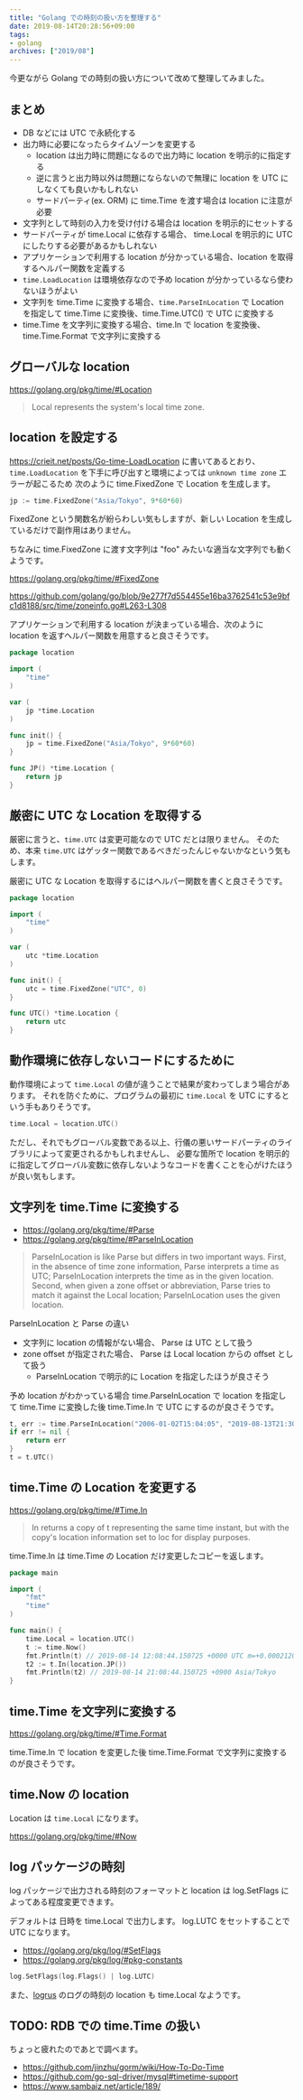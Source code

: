 ```yaml
---
title: "Golang での時刻の扱い方を整理する"
date: 2019-08-14T20:28:56+09:00
tags:
- golang
archives: ["2019/08"]
---
```


今更ながら Golang での時刻の扱い方について改めて整理してみました。

## まとめ

* DB などには UTC で永続化する
* 出力時に必要になったらタイムゾーンを変更する
  * location は出力時に問題になるので出力時に location を明示的に指定する
  * 逆に言うと出力時以外は問題にならないので無理に location を UTC にしなくても良いかもしれない
  * サードパーティ(ex. ORM) に time.Time を渡す場合は location に注意が必要
* 文字列として時刻の入力を受け付ける場合は location を明示的にセットする
* サードパーティが time.Local に依存する場合、 time.Local を明示的に UTC にしたりする必要があるかもしれない
* アプリケーションで利用する location が分かっている場合、location を取得するヘルパー関数を定義する
* `time.LoadLocation` は環境依存なので予め location が分かっているなら使わないほうがよい
* 文字列を time.Time に変換する場合、`time.ParseInLocation` で Location を指定して time.Time に変換後、time.Time.UTC() で UTC に変換する
* time.Time を文字列に変換する場合、time.In で location を変換後、time.Time.Format で文字列に変換する

## グローバルな location

https://golang.org/pkg/time/#Location

> Local represents the system's local time zone.

## location を設定する

https://crieit.net/posts/Go-time-LoadLocation に書いてあるとおり、
`time.LoadLocation` を下手に呼び出すと環境によっては `unknown time zone` エラーが起こるため
次のように time.FixedZone で Location を生成します。

```go
jp := time.FixedZone("Asia/Tokyo", 9*60*60)
```

FixedZone という関数名が紛らわしい気もしますが、新しい Location を生成しているだけで副作用はありません。

ちなみに time.FixedZone に渡す文字列は "foo" みたいな適当な文字列でも動くようです。

https://golang.org/pkg/time/#FixedZone

https://github.com/golang/go/blob/9e277f7d554455e16ba3762541c53e9bfc1d8188/src/time/zoneinfo.go#L263-L308

アプリケーションで利用する location が決まっている場合、次のように location を返すヘルパー関数を用意すると良さそうです。

```go
package location

import (
	"time"
)

var (
	jp *time.Location
)

func init() {
	jp = time.FixedZone("Asia/Tokyo", 9*60*60)
}

func JP() *time.Location {
	return jp
}
```

## 厳密に UTC な Location を取得する

厳密に言うと、`time.UTC` は変更可能なので UTC だとは限りません。
そのため、本来 `time.UTC` はゲッター関数であるべきだったんじゃないかなという気もします。

厳密に UTC な Location を取得するにはヘルパー関数を書くと良さそうです。

```go
package location

import (
	"time"
)

var (
	utc *time.Location
)

func init() {
	utc = time.FixedZone("UTC", 0)
}

func UTC() *time.Location {
	return utc
}
```

## 動作環境に依存しないコードにするために

動作環境によって `time.Local` の値が違うことで結果が変わってしまう場合があります。
それを防ぐために、プログラムの最初に `time.Local` を UTC にするという手もありそうです。

```go
time.Local = location.UTC()
```

ただし、それでもグローバル変数である以上、行儀の悪いサードパーティのライブラリによって変更されるかもしれませんし、
必要な箇所で location を明示的に指定してグローバル変数に依存しないようなコードを書くことを心がけたほうが良い気もします。

## 文字列を time.Time に変換する

* https://golang.org/pkg/time/#Parse
* https://golang.org/pkg/time/#ParseInLocation

> ParseInLocation is like Parse but differs in two important ways.
> First, in the absence of time zone information, Parse interprets a time as UTC;
> ParseInLocation interprets the time as in the given location.
> Second, when given a zone offset or abbreviation, Parse tries to match it against the Local location;
> ParseInLocation uses the given location.

ParseInLocation と Parse の違い

* 文字列に location の情報がない場合、 Parse は UTC として扱う
* zone offset が指定された場合、 Parse は Local location からの offset として扱う
  * ParseInLocation で明示的に Location を指定したほうが良さそう

予め location がわかっている場合 time.ParseInLocation で location を指定して time.Time に変換した後 time.Time.In で UTC にするのが良さそうです。

```go
t, err := time.ParseInLocation("2006-01-02T15:04:05", "2019-08-13T21:30:00", jp)
if err != nil {
	return err
}
t = t.UTC()
```

## time.Time の Location を変更する

https://golang.org/pkg/time/#Time.In

> In returns a copy of t representing the same time instant,
> but with the copy's location information set to loc for display purposes.

time.Time.In は time.Time の Location だけ変更したコピーを返します。

```go
package main

import (
	"fmt"
	"time"
)

func main() {
	time.Local = location.UTC()
	t := time.Now()
	fmt.Println(t) // 2019-08-14 12:08:44.150725 +0000 UTC m=+0.000212031
	t2 := t.In(location.JP())
	fmt.Println(t2) // 2019-08-14 21:08:44.150725 +0900 Asia/Tokyo
}
```

## time.Time を文字列に変換する

https://golang.org/pkg/time/#Time.Format

time.Time.In で location を変更した後 time.Time.Format で文字列に変換するのが良さそうです。

## time.Now の location

Location は `time.Local` になります。

https://golang.org/pkg/time/#Now

## log パッケージの時刻

log パッケージで出力される時刻のフォーマットと location は log.SetFlags によってある程度変更できます。

デフォルトは 日時を time.Local で出力します。
log.LUTC をセットすることで UTC になります。

* https://golang.org/pkg/log/#SetFlags
* https://golang.org/pkg/log/#pkg-constants

```go
log.SetFlags(log.Flags() | log.LUTC)
```

また、[logrus](https://github.com/Sirupsen/logrus) のログの時刻の location も time.Local なようです。

## TODO: RDB での time.Time の扱い

ちょっと疲れたのであとで調べます。

* https://github.com/jinzhu/gorm/wiki/How-To-Do-Time
* https://github.com/go-sql-driver/mysql#timetime-support
* https://www.sambaiz.net/article/189/
